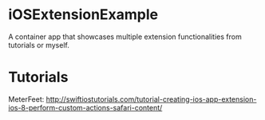 # iOSExtensionExample
A container app that showcases multiple extension functionalities from tutorials or myself.

# Tutorials
MeterFeet: http://swiftiostutorials.com/tutorial-creating-ios-app-extension-ios-8-perform-custom-actions-safari-content/
